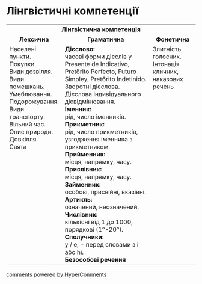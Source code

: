 <div id="hypercomments_widget" class="js-hypercomments-widget invisible"></div>

# Лінгвістичні компетенції


<table>
  <tr>
    <td align="center" colspan="3"><b>Лінгвістична компетенція</b></td>
  </tr>
            <tr>
                <td align="center"><b>Лексична</b></td>
                <td align="center"><b>Граматична</b></td>
                <td align="center"><b>Фонетична</b></td>
            </tr>
            <tr>
                <td width="25%" style="vertical-align:top !important;">
Населені пункти. <br>
Покупки. <br>
Види дозвілля. <br>
Види помешкань. <br>
Умеблювання. <br>
Подорожування. <br>
Види транспорту.<br>
Вільний час.<br>
Опис природи. <br>
Довкілля. <br>
Свята</td>
<td width="50%" style="vertical-align:top !important;">
<b>Дієслово:</b><br>
часові форми дієслів у Presente de Indicativo, Pretörito Perfecto, Futuro Simpley, Pret6rito Indetinido. Зворотні дієслова. Дієслова індивідуального дієвідмінювання.<br>
<b>Іменник:</b> <br>
рід, число іменників.<br>
<b>Прикметник:</b><br>
рід, число прикметників, узгодження іменника з прикметником.<br>
<b>Прийменник:</b><br>
місця, напрямку, часу.<br>
<b>Прислівник:</b><br>
місця, напрямку, часу.<br>
<b>Займенник:</b> <br>
особові, присвійні, вказівні. <br>
<b>Артикль:</b> <br>
означений, неозначений.<br>
<b>Числівник:</b><br>
кількісні від 1 до 1000, порядкові (1°-20°).<br>
<b>Сполучники:</b> <br>
у / е, - перед словами з і або hi. <br>
<b>Безособові речення</b>
</td>
<td width="25%" style="vertical-align:top !important;">Злитність голосних. Інтонація кличних, наказових речень
</td>
            </tr>
</table>

<div class="js-hypercomments-container">
    <a href="http://hypercomments.com" class="hc-link" title="comments widget">comments powered by HyperComments</a>
</div>